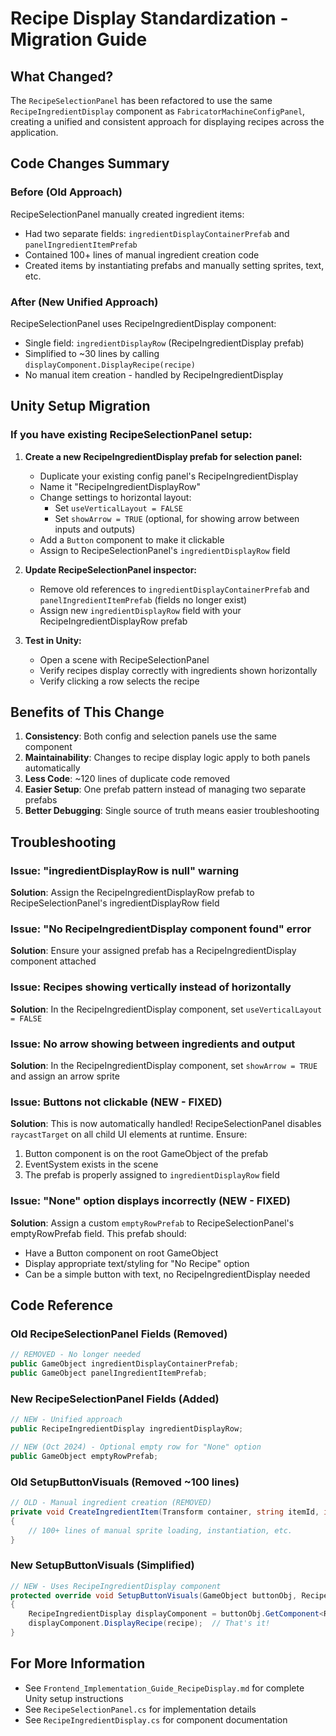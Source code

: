 # Recipe Display Standardization - Migration Guide

## What Changed?

The `RecipeSelectionPanel` has been refactored to use the same `RecipeIngredientDisplay` component as `FabricatorMachineConfigPanel`, creating a unified and consistent approach for displaying recipes across the application.

## Code Changes Summary

### Before (Old Approach)
RecipeSelectionPanel manually created ingredient items:
- Had two separate fields: `ingredientDisplayContainerPrefab` and `panelIngredientItemPrefab`
- Contained 100+ lines of manual ingredient creation code
- Created items by instantiating prefabs and manually setting sprites, text, etc.

### After (New Unified Approach)
RecipeSelectionPanel uses RecipeIngredientDisplay component:
- Single field: `ingredientDisplayRow` (RecipeIngredientDisplay prefab)
- Simplified to ~30 lines by calling `displayComponent.DisplayRecipe(recipe)`
- No manual item creation - handled by RecipeIngredientDisplay

## Unity Setup Migration

### If you have existing RecipeSelectionPanel setup:

1. **Create a new RecipeIngredientDisplay prefab for selection panel:**
   - Duplicate your existing config panel's RecipeIngredientDisplay
   - Name it "RecipeIngredientDisplayRow"
   - Change settings to horizontal layout:
     - Set `useVerticalLayout = FALSE`
     - Set `showArrow = TRUE` (optional, for showing arrow between inputs and outputs)
   - Add a `Button` component to make it clickable
   - Assign to RecipeSelectionPanel's `ingredientDisplayRow` field

2. **Update RecipeSelectionPanel inspector:**
   - Remove old references to `ingredientDisplayContainerPrefab` and `panelIngredientItemPrefab` (fields no longer exist)
   - Assign new `ingredientDisplayRow` field with your RecipeIngredientDisplayRow prefab

3. **Test in Unity:**
   - Open a scene with RecipeSelectionPanel
   - Verify recipes display correctly with ingredients shown horizontally
   - Verify clicking a row selects the recipe

## Benefits of This Change

1. **Consistency**: Both config and selection panels use the same component
2. **Maintainability**: Changes to recipe display logic apply to both panels automatically
3. **Less Code**: ~120 lines of duplicate code removed
4. **Easier Setup**: One prefab pattern instead of managing two separate prefabs
5. **Better Debugging**: Single source of truth means easier troubleshooting

## Troubleshooting

### Issue: "ingredientDisplayRow is null" warning
**Solution**: Assign the RecipeIngredientDisplayRow prefab to RecipeSelectionPanel's ingredientDisplayRow field

### Issue: "No RecipeIngredientDisplay component found" error
**Solution**: Ensure your assigned prefab has a RecipeIngredientDisplay component attached

### Issue: Recipes showing vertically instead of horizontally
**Solution**: In the RecipeIngredientDisplay component, set `useVerticalLayout = FALSE`

### Issue: No arrow showing between ingredients and output
**Solution**: In the RecipeIngredientDisplay component, set `showArrow = TRUE` and assign an arrow sprite

### Issue: Buttons not clickable (NEW - FIXED)
**Solution**: This is now automatically handled! RecipeSelectionPanel disables `raycastTarget` on all child UI elements at runtime. Ensure:
1. Button component is on the root GameObject of the prefab
2. EventSystem exists in the scene
3. The prefab is properly assigned to `ingredientDisplayRow` field

### Issue: "None" option displays incorrectly (NEW - FIXED)
**Solution**: Assign a custom `emptyRowPrefab` to RecipeSelectionPanel's emptyRowPrefab field. This prefab should:
- Have a Button component on root GameObject
- Display appropriate text/styling for "No Recipe" option
- Can be a simple button with text, no RecipeIngredientDisplay needed

## Code Reference

### Old RecipeSelectionPanel Fields (Removed)
```csharp
// REMOVED - No longer needed
public GameObject ingredientDisplayContainerPrefab;
public GameObject panelIngredientItemPrefab;
```

### New RecipeSelectionPanel Fields (Added)
```csharp
// NEW - Unified approach
public RecipeIngredientDisplay ingredientDisplayRow;

// NEW (Oct 2024) - Optional empty row for "None" option
public GameObject emptyRowPrefab;
```

### Old SetupButtonVisuals (Removed ~100 lines)
```csharp
// OLD - Manual ingredient creation (REMOVED)
private void CreateIngredientItem(Transform container, string itemId, int count)
{
    // 100+ lines of manual sprite loading, instantiation, etc.
}
```

### New SetupButtonVisuals (Simplified)
```csharp
// NEW - Uses RecipeIngredientDisplay component
protected override void SetupButtonVisuals(GameObject buttonObj, RecipeDef recipe, string displayName)
{
    RecipeIngredientDisplay displayComponent = buttonObj.GetComponent<RecipeIngredientDisplay>();
    displayComponent.DisplayRecipe(recipe);  // That's it!
}
```

## For More Information

- See `Frontend_Implementation_Guide_RecipeDisplay.md` for complete Unity setup instructions
- See `RecipeSelectionPanel.cs` for implementation details
- See `RecipeIngredientDisplay.cs` for component documentation
